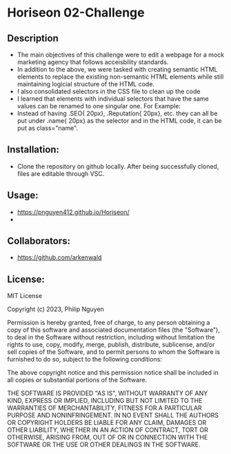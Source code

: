 # Horiseon 02-Challenge

## Description
- The main objectives of this challenge were to edit a webpage for a mock marketing agency that follows acceisbility standards.
- In addition to the above, we were tasked with creating semantic HTML elements to replace the existing non-semantic HTML elements while still maintaining logicial structure of the HTML code.
- I also consolidated selectors in the CSS file to clean up the code
- I learned that elements with individual selectors that have the same values can be renamed to one singular one. For Example:
- Instead of having .SEO{ 20px}, .Reputation{ 20px}, etc. they can all be put under .name{ 20px} as the selector and in the HTML code, it can be put as class="name".

## Installation:
- Clone the repository on github locally. After being successfully cloned, files are editable through VSC.

## Usage:
- https://pnguyen412.github.io/Horiseon/
- 

## Collaborators:
- https://github.com/arkenwald

## License:
MIT License

Copyright (c) 2023, Philip Nguyen

Permission is hereby granted, free of charge, to any person obtaining a copy
of this software and associated documentation files (the "Software"), to deal
in the Software without restriction, including without limitation the rights
to use, copy, modify, merge, publish, distribute, sublicense, and/or sell
copies of the Software, and to permit persons to whom the Software is
furnished to do so, subject to the following conditions:

The above copyright notice and this permission notice shall be included in all
copies or substantial portions of the Software.

THE SOFTWARE IS PROVIDED "AS IS", WITHOUT WARRANTY OF ANY KIND, EXPRESS OR
IMPLIED, INCLUDING BUT NOT LIMITED TO THE WARRANTIES OF MERCHANTABILITY,
FITNESS FOR A PARTICULAR PURPOSE AND NONINFRINGEMENT. IN NO EVENT SHALL THE
AUTHORS OR COPYRIGHT HOLDERS BE LIABLE FOR ANY CLAIM, DAMAGES OR OTHER
LIABILITY, WHETHER IN AN ACTION OF CONTRACT, TORT OR OTHERWISE, ARISING FROM,
OUT OF OR IN CONNECTION WITH THE SOFTWARE OR THE USE OR OTHER DEALINGS IN THE
SOFTWARE.
